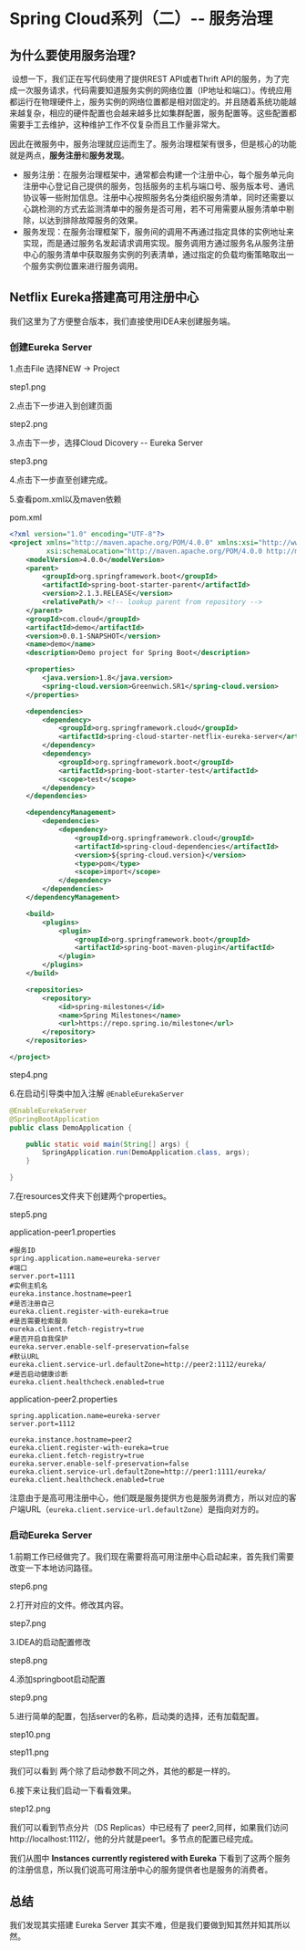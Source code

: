 # Spring Cloud系列（二）-- 服务治理

## 为什么要使用服务治理?

​    设想一下，我们正在写代码使用了提供REST API或者Thrift API的服务，为了完成一次服务请求，代码需要知道服务实例的网络位置（IP地址和端口）。传统应用都运行在物理硬件上，服务实例的网络位置都是相对固定的。并且随着系统功能越来越复杂，相应的硬件配置也会越来越多比如集群配置，服务配置等。这些配置都需要手工去维护，这种维护工作不仅复杂而且工作量非常大。	

   因此在微服务中，服务治理就应运而生了。服务治理框架有很多，但是核心的功能就是两点，**服务注册**和**服务发现**。

- 服务注册：在服务治理框架中，通常都会构建一个注册中心，每个服务单元向注册中心登记自己提供的服务，包括服务的主机与端口号、服务版本号、通讯协议等一些附加信息。注册中心按照服务名分类组织服务清单，同时还需要以心跳检测的方式去监测清单中的服务是否可用，若不可用需要从服务清单中剔除，以达到排除故障服务的效果。
- 服务发现：在服务治理框架下，服务间的调用不再通过指定具体的实例地址来实现，而是通过服务名发起请求调用实现。服务调用方通过服务名从服务注册中心的服务清单中获取服务实例的列表清单，通过指定的负载均衡策略取出一个服务实例位置来进行服务调用。



## Netflix Eureka搭建高可用注册中心

  我们这里为了方便整合版本，我们直接使用IDEA来创建服务端。

### 创建Eureka Server

1.点击File 选择NEW -> Project

step1.png

2.点击下一步进入到创建页面

step2.png

3.点击下一步，选择Cloud Dicovery   -- Eureka Server

step3.png

4.点击下一步直至创建完成。



5.查看pom.xml以及maven依赖

pom.xml

```xml
<?xml version="1.0" encoding="UTF-8"?>
<project xmlns="http://maven.apache.org/POM/4.0.0" xmlns:xsi="http://www.w3.org/2001/XMLSchema-instance"
         xsi:schemaLocation="http://maven.apache.org/POM/4.0.0 http://maven.apache.org/xsd/maven-4.0.0.xsd">
    <modelVersion>4.0.0</modelVersion>
    <parent>
        <groupId>org.springframework.boot</groupId>
        <artifactId>spring-boot-starter-parent</artifactId>
        <version>2.1.3.RELEASE</version>
        <relativePath/> <!-- lookup parent from repository -->
    </parent>
    <groupId>com.cloud</groupId>
    <artifactId>demo</artifactId>
    <version>0.0.1-SNAPSHOT</version>
    <name>demo</name>
    <description>Demo project for Spring Boot</description>

    <properties>
        <java.version>1.8</java.version>
        <spring-cloud.version>Greenwich.SR1</spring-cloud.version>
    </properties>

    <dependencies>
        <dependency>
            <groupId>org.springframework.cloud</groupId>
            <artifactId>spring-cloud-starter-netflix-eureka-server</artifactId>
        </dependency>
        <dependency>
            <groupId>org.springframework.boot</groupId>
            <artifactId>spring-boot-starter-test</artifactId>
            <scope>test</scope>
        </dependency>
    </dependencies>

    <dependencyManagement>
        <dependencies>
            <dependency>
                <groupId>org.springframework.cloud</groupId>
                <artifactId>spring-cloud-dependencies</artifactId>
                <version>${spring-cloud.version}</version>
                <type>pom</type>
                <scope>import</scope>
            </dependency>
        </dependencies>
    </dependencyManagement>

    <build>
        <plugins>
            <plugin>
                <groupId>org.springframework.boot</groupId>
                <artifactId>spring-boot-maven-plugin</artifactId>
            </plugin>
        </plugins>
    </build>

    <repositories>
        <repository>
            <id>spring-milestones</id>
            <name>Spring Milestones</name>
            <url>https://repo.spring.io/milestone</url>
        </repository>
    </repositories>

</project>
```

step4.png



6.在启动引导类中加入注解	`@EnableEurekaServer`

```java
@EnableEurekaServer
@SpringBootApplication
public class DemoApplication {

    public static void main(String[] args) {
        SpringApplication.run(DemoApplication.class, args);
    }

}
```



7.在resources文件夹下创建两个properties。

step5.png

application-peer1.properties

```properties
#服务ID
spring.application.name=eureka-server
#端口
server.port=1111
#实例主机名
eureka.instance.hostname=peer1
#是否注册自己
eureka.client.register-with-eureka=true
#是否需要检索服务
eureka.client.fetch-registry=true
#是否开启自我保护
eureka.server.enable-self-preservation=false
#默认URL
eureka.client.service-url.defaultZone=http://peer2:1112/eureka/
#是否启动健康诊断
eureka.client.healthcheck.enabled=true
```

application-peer2.properties

```properties
spring.application.name=eureka-server
server.port=1112

eureka.instance.hostname=peer2
eureka.client.register-with-eureka=true
eureka.client.fetch-registry=true
eureka.server.enable-self-preservation=false
eureka.client.service-url.defaultZone=http://peer1:1111/eureka/
eureka.client.healthcheck.enabled=true
```



注意由于是高可用注册中心，他们既是服务提供方也是服务消费方，所以对应的客户端URL（`eureka.client.service-url.defaultZone`）是指向对方的。



### 启动Eureka Server

1.前期工作已经做完了。我们现在需要将高可用注册中心启动起来，首先我们需要改变一下本地访问路径。

step6.png 

2.打开对应的文件。修改其内容。

step7.png

3.IDEA的启动配置修改

step8.png

4.添加springboot启动配置

step9.png

5.进行简单的配置，包括server的名称，启动类的选择，还有加载配置。

step10.png

step11.png

我们可以看到 两个除了启动参数不同之外，其他的都是一样的。

6.接下来让我们启动一下看看效果。

step12.png

我们可以看到节点分片（DS Replicas）中已经有了 peer2,同样，如果我们访问http://localhost:1112/，他的分片就是peer1。多节点的配置已经完成。

我们从图中 **Instances currently registered with Eureka** 下看到了这两个服务的注册信息，所以我们说高可用注册中心的服务提供者也是服务的消费者。



## 总结

  我们发现其实搭建 Eureka Server 其实不难，但是我们要做到知其然并知其所以然。




